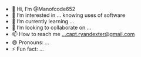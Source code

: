 - 👋 Hi, I’m @Manofcode652
- 👀 I’m interested in ... knowing uses of software 
- 🌱 I’m currently learning ... 
- 💞️ I’m looking to collaborate on ...
- 📫 How to reach me ...capt.ryandexter@gmail.com 
- 😄 Pronouns: ...
- ⚡ Fun fact: ...

<!---
Manofcode652/Manofcode652 is a ✨ special ✨ repository because its `README.md` (this file) appears on your GitHub profile.
You can click the Preview link to take a look at your changes.
--->
